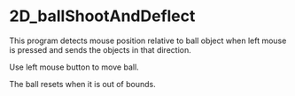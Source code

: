 # 2D_ballShootAndDeflect
This program detects mouse position relative to ball object when left mouse is pressed and sends the objects in that direction.

Use left mouse button to move ball.

The ball resets when it is out of bounds.
